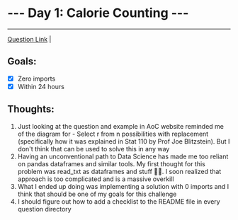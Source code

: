# --- Day 1: Calorie Counting ---

---

[Question Link](https://adventofcode.com/2022/day/1) | 

## Goals:

- [x] Zero imports
- [x] Within 24 hours

## Thoughts:

1. Just looking at the question and example in AoC website reminded me of the diagram for - Select r from n 
possibilities with replacement (specifically how it was explained in Stat 110 by Prof Joe Blitzstein). But I don't think
that can be used to solve this in any way
2. Having an unconventional path to Data Science has made me too reliant on pandas dataframes and similar tools. My 
first thought for this problem was read_txt as dataframes and stuff 🤦🏻‍. I soon realized that approach is too complicated
and is a massive overkill
3. What I ended up doing was implementing a solution with 0 imports and I think that should be one of my goals for this
challenge
4. I should figure out how to add a checklist to the README file in every question directory
